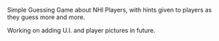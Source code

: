 Simple Guessing Game about NHl Players, with hints given to players as they guess more and more.


Working on adding U.I. and player pictures in future.
